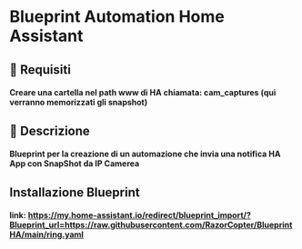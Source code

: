 # Blueprint Automation Home Assistant

## 🐘 Requisiti
#### Creare una cartella nel path www di HA chiamata: cam_captures (qui verranno memorizzati gli snapshot)

## 📩 Descrizione
#### Blueprint per la creazione di un automazione che invia una notifica HA App con SnapShot da IP Camerea

## Installazione Blueprint
#### link:  https://my.home-assistant.io/redirect/blueprint_import/?Blueprint_url=https://raw.githubusercontent.com/RazorCopter/BlueprintHA/main/ring.yaml
